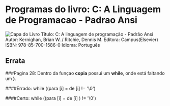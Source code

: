 Programas do livro: C: A Linguagem de Programacao - Padrao Ansi
================================================================
![Capa do Livro](https://github.com/0xac0/LivroC/raw/master/capa.jpg)
	Título: C: A linguagem de programação - Padrão Ansi
	Autor: Kernighan, Brian W. / Ritchie, Dennis M.
	Editora: Campus(Elsevier)
	ISBN: 978-85-700-1586-0
	Idioma: Português
## Errata

###Pagina 28: Dentro da funçao **copia** possui um **while**, onde está faltando um **)**.

####Errado:
	while ((para [i] = de [i] != '\0')

####Certo:
	while ((para [i] = de [i] ) != '\0')
